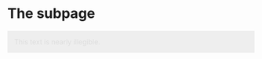 # The subpage

<p style="padding: 1em; background-color: #eee; color: #ddd">This text is nearly illegible.</p>
